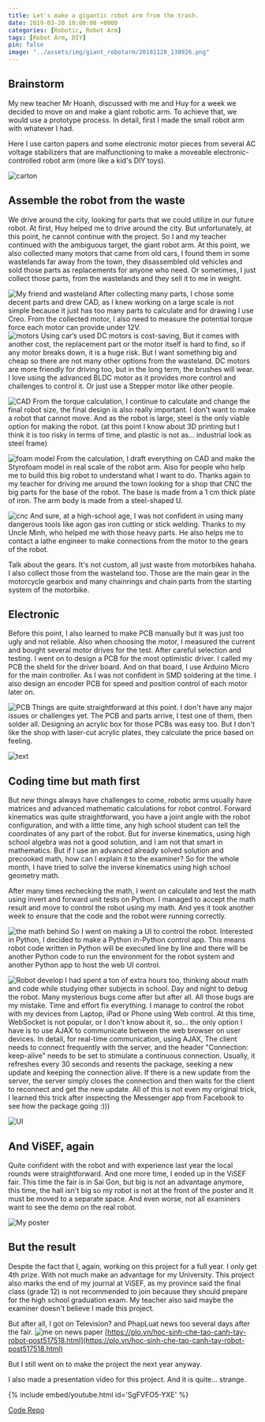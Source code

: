 ```yaml
---
title: Let's make a gigantic robot arm from the trash.
date: 2019-03-20 10:00:00 +0000
categories: [Robotic, Robot Arm]
tags: [Robot Arm, DIY]
pin: false
image: "../assets/img/giant_robotarm/20181128_130926.png"
---
```


## Brainstorm
My new teacher Mr Hoanh, discussed with me and Huy for a week we decided to move on and make a giant robotic arm. To achieve that, we would use a prototype process. In detail, first I made the small robot arm with whatever I had.

Here I use carton papers and some electronic motor pieces from several AC voltage stabilizers that are malfunctioning to make a moveable electronic-controlled robot arm (more like a kid's DIY toys).

![carton](<../assets/img/giant_robotarm/Screenshot 2025-03-11 at 20.35.36.png>) 

## Assemble the robot from the waste
We drive around the city, looking for parts that we could utilize in our future robot. At first, Huy helped me to drive around the city. But unfortunately, at this point, he cannot continue with the project. So I and my teacher continued with the ambiguous target, the giant robot arm. At this point, we also collected many motors that came from old cars, I found them in some wastelands far away from the town, they disassembled old vehicles and sold those parts as replacements for anyone who need. Or sometimes, I just collect those parts, from the wastelands and they sell it to me in weight. 

![My friend and wasteland](../assets/img/giant_robotarm/DSC_0051.JPG) 
After collecting many parts, I chose some decent parts and drew CAD, as I knew working on a large scale is not simple because it just has too many parts to calculate and for drawing I use Creo. From the collected motor, I also need to measure the potential torque force each motor can provide under 12V.  
![motors](../assets/img/giant_robotarm/DSC_0019.JPG)
Using car’s used DC motors is cost-saving, But it comes with another cost, the replacement part or the motor itself is hard to find, so if any motor breaks down, it is a huge risk. But I want something big and cheap so there are not many other options from the wasteland. DC motors are more friendly for driving too, but in the long term, the brushes will wear. I love using the advanced BLDC motor as it provides more control and challenges to control it. Or just use a Stepper motor like other people. 

![CAD](<../assets/img/giant_robotarm/Screenshot 2025-03-07 at 22.59.06.png>) 
From the torque calculation, I continue to calculate and change the final robot size, the final design is also really important. I don't want to make a robot that cannot move. And as the robot is large, steel is the only viable option for making the robot. (at this point I know about 3D printing but I think it is too risky in terms of time, and plastic is not as... industrial look as steel frame)

![foam model](<../assets/img/giant_robotarm/Screenshot 2025-03-11 at 20.45.17.png>) 
From the calculation, I draft everything on CAD and make the Styrofoam model in real scale of the robot arm. Also for people who help me to build this big robot to understand what I want to do. Thanks again to my teacher for driving me around the town looking for a shop that CNC the big parts for the base of the robot. The base is made from a 1 cm thick plate of iron. The arm body is made from a steel-shaped U. 

![cnc](<../assets/img/giant_robotarm/Screenshot 2025-03-11 at 20.43.32.png>) 
And sure, at a high-school age, I was not confident in using many dangerous tools like agon gas iron cutting or stick welding. Thanks to my Uncle Minh, who helped me with those heavy parts. He also helps me to contact a lathe engineer to make connections from the motor to the gears of the robot. 

Talk about the gears. It's not custom, all just waste from motorbikes hahaha. I also collect those from the wasteland too. Those are the main gear in the motorcycle gearbox and many chainrings and chain parts from the starting system of the motorbike.

## Electronic 
Before this point, I also learned to make PCB manually but it was just too ugly and not reliable. Also when choosing the motor, I measured the current and bought several motor drives for the test. After careful selection and testing. I went on to design a PCB for the most optimistic driver. I called my PCB the sheld for the driver board. And on that board, I use Arduino Micro for the main controller. As I was not confident in SMD soldering at the time. I also design an encoder PCB for speed and position control of each motor later on. 

![PCB](<../assets/img/giant_robotarm/Screenshot 2025-03-11 at 20.48.28.png>) 
Things are quite straightforward at this point. I don't have any major issues or challenges yet. The PCB and parts arrive, I test one of them, then solder all. Designing an acrylic box for those PCBs was easy too. But I don't like the shop with laser-cut acrylic plates, they calculate the price based on feeling. 

![text](../assets/img/giant_robotarm/DSC_0017.JPG) 
## Coding time but math first
But new things always have challenges to come, robotic arms usually have matrices and advanced mathematic calculations for robot control. Forward kinematics was quite straightforward, you have a joint angle with the robot configuration, and with a little time, any high school student can tell the coordinates of any part of the robot.
But for inverse kinematics, using high school algebra was not a good solution, and I am not that smart in mathematics. But if I use an advanced already solved solution and precooked math, how can I explain it to the examiner? So for the whole month, I have tried to solve the inverse kinematics using high school geometry math. 

After many times rechecking the math, I went on calculate and test the math using invert and forward unit tests on Python. I managed to accept the math result and move to control the robot using my math. And yes it took another week to ensure that the code and the robot were running correctly. 

![the math behind](<../assets/img/giant_robotarm/Screenshot 2025-03-11 at 22.52.22.png>) 
So I went on making a UI to control the robot. Interested in Python, I decided to make a Python in-Python control app. This means robot code written in Python will be executed line by line and there will be another Python code to run the environment for the robot system and another Python app to host the web UI control.

![Robot develop](<../assets/img/giant_robotarm/Screenshot 2025-03-11 at 20.47.17.png>) 
I had spent a ton of extra hours too, thinking about math and code while studying other subjects in school. Day and night to debug the robot. Many mysterious bugs come after but after all. All those bugs are my mistake. Time and effort fix everything. I manage to control the robot with my devices from Laptop, iPad or Phone using Web control. At this time, WebSocket is not popular, or I don't know about it, so... the only option I have is to use AJAX to communicate between the web browser on user devices. In detail, for real-time communication, using AJAX, The client needs to connect frequently with the server, and the header "Connection: keep-alive" needs to be set to stimulate a continuous connection. Usually, it refreshes every 30 seconds and resents the package, seeking a new update and keeping the connection alive. If there is a new update from the server, the server simply closes the connection and then waits for the client to reconnect and get the new update. All of this is not even my original trick, I learned this trick after inspecting the Messenger app from Facebook to see how the package going :))) 

![UI](<../assets/img/giant_robotarm/Screenshot 2025-03-07 at 22.58.39.png>) 


## And ViSEF, again
Quite confident with the robot and with experience last year the local rounds were straightforward. And one more time, I ended up in the ViSEF fair. This time the fair is in Sai Gon, but big is not an advantage anymore, this time, the hall isn't big so my robot is not at the front of the poster and It must be moved to a separate space. And even worse, not all examiners want to see the demo on the real robot. 

![My poster](../assets/img/giant_robotarm/IMG_20190316_164947.jpg) 

## But the result
Despite the fact that I, again, working on this project for a full year. I only get 4th prize. With not much make an advantage for my University. This project also marks the end of my journal at ViSEF, as my province said the final class (grade 12) is not recommended to join because they should prepare for the high school graduation exam. My teacher also said maybe the examiner doesn't believe I made this project.



But after all, I got on Television? and PhapLuat news too several days after the fair.
![me on news paper](<../assets/img/giant_robotarm/Screenshot 2025-03-11 at 22.58.45.png>)
[https://plo.vn/hoc-sinh-che-tao-canh-tay-robot-post517518.html](https://plo.vn/hoc-sinh-che-tao-canh-tay-robot-post517518.html)

But I still went on to make the project the next year anyway.

I also made a presentation video for this project. And it is quite... strange.

{% include embed/youtube.html id='SgFVFO5-YXE' %}

[Code Repo](https://github.com/Cemu0/VARM)
